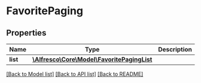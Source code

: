 # FavoritePaging

## Properties
Name | Type | Description | Notes
------------ | ------------- | ------------- | -------------
**list** | [**\Alfresco\Core\Model\FavoritePagingList**](FavoritePagingList.md) |  | [optional] 

[[Back to Model list]](../README.md#documentation-for-models) [[Back to API list]](../README.md#documentation-for-api-endpoints) [[Back to README]](../README.md)


